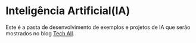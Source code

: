 # Inteligência Artificial(IA)

Este é a pasta de desenvolvimento de exemplos e projetos de IA que serão mostrados no blog [Tech All](https://medium.com/tech-all).

